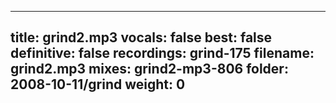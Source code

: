 
---
title: grind2.mp3
vocals: false
best: false
definitive: false
recordings: grind-175
filename: grind2.mp3
mixes: grind2-mp3-806
folder: 2008-10-11/grind
weight: 0
---
